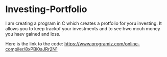 # Investing-Portfolio

I am creating a program in C which creates a protfolio for yoru investing. It allows you to keep trackof your investments and to see hwo mcuh money you haev gained and loss.

Here is the link to the code: https://www.programiz.com/online-compiler/8xPBi0aJRr2N1

